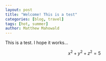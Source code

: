 ```yaml
---
layout: post
title: "Welcome! This is a test"
categories: [blog, travel]
tags: [hot, summer]
author: Matthew Mahowald
---
```


This is a test. I hope it works...

$$x^2 + y^2 + z^2 = 5$$
